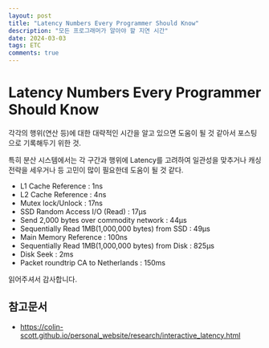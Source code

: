 ```yaml
---
layout: post
title: "Latency Numbers Every Programmer Should Know"
description: "모든 프로그래머가 알아야 할 지연 시간"
date: 2024-03-03
tags: ETC
comments: true
---
```


# Latency Numbers Every Programmer Should Know

각각의 행위(연산 등)에 대한 대략적인 시간을 알고 있으면 도움이 될 것 같아서 포스팅으로 기록해두기 위한 것.

특히 분산 시스템에서는 각 구간과 행위에 Latency를 고려하여 일관성을 맞추거나 캐싱 전략을 세우거나 등 고민이 많이 필요한데 도움이 될 것 같다.

- L1 Cache Reference : 1ns
- L2 Cache Reference : 4ns
- Mutex lock/Unlock : 17ns
- SSD Random Access I/O (Read) : 17μs
- Send 2,000 bytes over commodity network : 44μs
- Sequentially Read 1MB(1,000,000 bytes) from SSD : 49μs
- Main Memory Reference : 100ns
- Sequentially Read 1MB(1,000,000 bytes) from Disk : 825μs
- Disk Seek : 2ms
- Packet roundtrip CA to Netherlands : 150ms

읽어주셔서 감사합니다.

## 참고문서
- https://colin-scott.github.io/personal_website/research/interactive_latency.html

